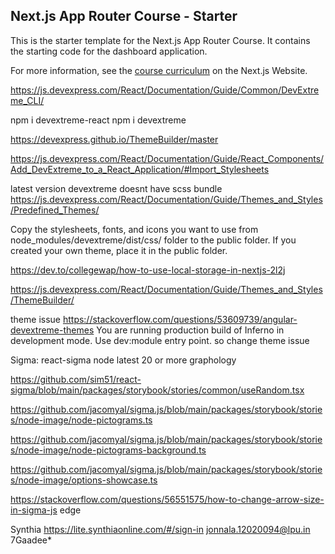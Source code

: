 ## Next.js App Router Course - Starter

This is the starter template for the Next.js App Router Course. It contains the starting code for the dashboard application.

For more information, see the [course curriculum](https://nextjs.org/learn) on the Next.js Website.

https://js.devexpress.com/React/Documentation/Guide/Common/DevExtreme_CLI/

npm i devextreme-react
npm i devextreme

https://devexpress.github.io/ThemeBuilder/master

https://js.devexpress.com/React/Documentation/Guide/React_Components/Add_DevExtreme_to_a_React_Application/#Import_Stylesheets

latest version devextreme doesnt have scss bundle
https://js.devexpress.com/React/Documentation/Guide/Themes_and_Styles/Predefined_Themes/

Copy the stylesheets, fonts, and icons you want to use from node_modules/devextreme/dist/css/ folder to the public folder. If you created your own theme, place it in the public folder.

https://dev.to/collegewap/how-to-use-local-storage-in-nextjs-2l2j

https://js.devexpress.com/React/Documentation/Guide/Themes_and_Styles/ThemeBuilder/

theme issue https://stackoverflow.com/questions/53609739/angular-devextreme-themes
You are running production build of Inferno in development mode. Use dev:module entry point. so change theme issue

Sigma:
react-sigma
node latest 20 or more
graphology

https://github.com/sim51/react-sigma/blob/main/packages/storybook/stories/common/useRandom.tsx

https://github.com/jacomyal/sigma.js/blob/main/packages/storybook/stories/node-image/node-pictograms.ts

https://github.com/jacomyal/sigma.js/blob/main/packages/storybook/stories/node-image/node-pictograms-background.ts

https://github.com/jacomyal/sigma.js/blob/main/packages/storybook/stories/node-image/options-showcase.ts

https://stackoverflow.com/questions/56551575/how-to-change-arrow-size-in-sigma-js edge

Synthia
https://lite.synthiaonline.com/#/sign-in
jonnala.12020094@lpu.in
7Gaadee\*
